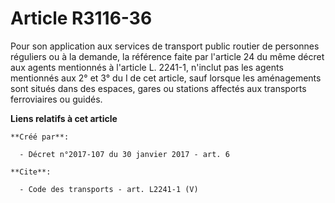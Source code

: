 # Article R3116-36

Pour son application aux services de transport public routier de personnes réguliers ou à la demande, la référence faite par
l'article 24 du même décret aux agents mentionnés à l'article L. 2241-1, n'inclut pas les agents mentionnés aux 2° et 3° du I
de cet article, sauf lorsque les aménagements sont situés dans des espaces, gares ou stations affectés aux transports
ferroviaires ou guidés.

**Liens relatifs à cet article**

	**Créé par**:

	  - Décret n°2017-107 du 30 janvier 2017 - art. 6

	**Cite**:

	  - Code des transports - art. L2241-1 (V)

